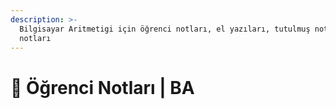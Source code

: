 ```yaml
---
description: >-
  Bilgisayar Aritmetigi için öğrenci notları, el yazıları, tutulmuş notlar
  notları
---
```


# 📕 Öğrenci Notları \| BA
